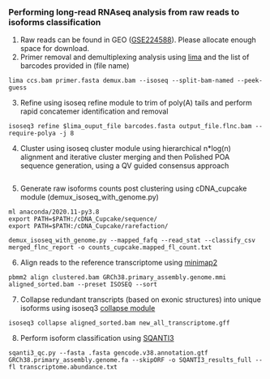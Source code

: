 ### Performing long-read RNAseq analysis from raw reads to isoforms classification 

1. Raw reads can be found in GEO ([GSE224588](https://www.ncbi.nlm.nih.gov/geo/query/acc.cgi?acc=GSE224588)). Please allocate enough space for download. 
2. Primer removal and demultiplexing analysis using [lima](https://lima.how/) and the list of barcodes provided in (file name)
```shell
lima ccs.bam primer.fasta demux.bam --isoseq --split-bam-named --peek-guess
```
3. Refine using isoseq refine module to trim of poly(A) tails and perform rapid concatemer identification and removal
```shell
isoseq3 refine $lima_ouput_file barcodes.fasta output_file.flnc.bam --require-polya -j 8
```
4. Cluster using isoseq cluster module using hierarchical n*log(n) alignment and iterative cluster merging and then Polished POA sequence generation, using a QV guided consensus approach
```shell
```
5. Generate raw isoforms counts post clustering using cDNA_cupcake module (demux_isoseq_with_genome.py)
```shell
ml anaconda/2020.11-py3.8
export PATH=$PATH:/cDNA_Cupcake/sequence/
export PATH=$PATH:/cDNA_Cupcake/rarefaction/

demux_isoseq_with_genome.py --mapped_fafq --read_stat --classify_csv merged_flnc_report -o counts_cupcake.mapped_fl_count.txt
```
6. Align reads to the reference transcriptome using [minimap2](https://github.com/PacificBiosciences/pbmm2)
```shell
pbmm2 align clustered.bam GRCh38.primary_assembly.genome.mmi aligned_sorted.bam --preset ISOSEQ --sort
```
7. Collapse redundant transcripts (based on exonic structures) into unique isoforms using isoseq3 [collapse module](https://isoseq.how/classification/isoseq-collapse.html)
```shell
isoseq3 collapse aligned_sorted.bam new_all_transcriptome.gff
```
8. Perform isoform classification using [SQANTI3](https://github.com/ConesaLab/SQANTI3) 
```shell
sqanti3_qc.py --fasta .fasta gencode.v38.annotation.gtf GRCh38.primary_assembly.genome.fa --skipORF -o SQANTI3_results_full --fl transcriptome.abundance.txt
```

